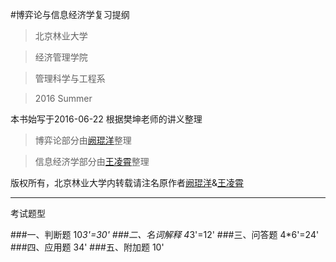 #博弈论与信息经济学复习提纲

>北京林业大学

>经济管理学院

>管理科学与工程系

>2016 Summer

本书始写于2016-06-22 根据樊坤老师的讲义整理

>博弈论部分由[阙琨洋](https://github.com/Nightwingky)整理

>信息经济学部分由[王凌霄](https://github.com/nevertiree)整理


版权所有，北京林业大学内转载请注名原作者[阙琨洋](https://github.com/Nightwingky)&[王凌霄](https://github.com/nevertiree)

***

考试题型

###一、判断题 10*3'=30'
###二、名词解释 4*3'=12'
###三、问答题 4*6'=24'
###四、应用题 34'
###五、附加题 10'
